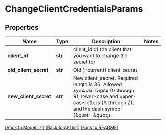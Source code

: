# ChangeClientCredentialsParams

## Properties
Name | Type | Description | Notes
------------ | ------------- | ------------- | -------------
**client_id** | **str** | client_id of the client that you want to change the secret for | 
**old_client_secret** | **str** | Old (&#x3D;current) client_secret | 
**new_client_secret** | **str** | New client_secret. Required length is 36. Allowed symbols: Digits (0 through 9), lower-case and upper-case letters (A through Z), and the dash symbol (\&quot;-\&quot;). | 

[[Back to Model list]](../README.md#documentation-for-models) [[Back to API list]](../README.md#documentation-for-api-endpoints) [[Back to README]](../README.md)


